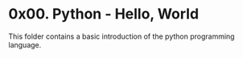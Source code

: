 # 0x00. Python - Hello, World
This folder contains a basic introduction of the python programming language.

